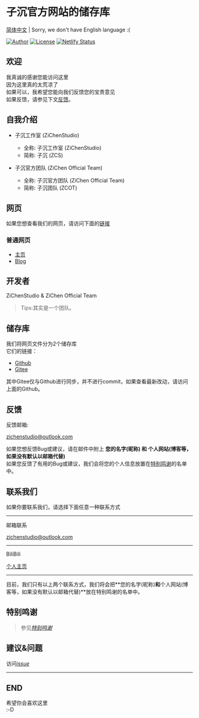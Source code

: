 # **子沉官方网站的储存库**
[简体中文](/README.md) | Sorry, we don't have English language :(

[![Author](https://img.shields.io/badge/Author-ZiChenStudio-39c5bb.svg?style=flat-square)](https://github.com/ZiChenStudio)
[![License](https://img.shields.io/github/license/ZiChenStudio/zichenstudioweb.svg?style=flat-square)](https://github.com/ZiChenStudio/zichenstudioweb/blob/master/LICENSE)
[![Netlify Status](https://api.netlify.com/api/v1/badges/c8b96c79-1e96-4899-b5cb-bacd2d108e8a/deploy-status)](https://app.netlify.com/)


## 欢迎
我真诚的感谢您能访问这里<br>因为这里真的太荒凉了<br>如果可以，我希望您能向我们反馈您的宝贵意见<br>如果反馈，请参见下文[反馈](#反馈)。

## 自我介绍

- 子沉工作室 (ZiChenStudio)
  - 全称: 子沉工作室 (ZiChenStudio)
  - 简称: 子沉 (ZCS)

- 子沉官方团队 (ZiChen Official Team)
  - 全称: 子沉官方团队 (ZiChen Official Team)
  - 简称: 子沉团队 (ZCOT)

## 网页
如果您想查看我们的网页，请访问下面的[链接](#普通网页)

### 普通网页

- [主页](https://zichenstudio.netlify.app/)
- [Blog](https://zichenstudio.netlify.app/blog/)

## 开发者
ZiChenStudio & ZiChen Official Team
> Tips:其实是一个团队。

## 储存库
我们将网页文件分为2个储存库<br>
它们的链接：
- [Github](https://github.com/ZiChenStudio/zichenstudioweb)
- [Gitee](https://gitee.com/zichenstudio/zichenstudioweb)

其中Gitee仅与Github进行同步，并不进行commit，如果查看最新改动，请访问上面的Github。
## 反馈
反馈邮箱:

<zichenstudio@outlook.com>

如果您想反馈Bug或建议，请在邮件中附上 **您的名字(昵称) 和 个人网站(博客等，如果没有默认以邮箱代替)** <br>
如果您反馈了有用的Bug或建议，我们会将您的个人信息放置在[特别鸣谢](#特别鸣谢)的名单中。

## 联系我们
如果你要联系我们，请选择下面任意一种联系方式

---
邮箱联系
<br>

<zichenstudio@outlook.com>

---
BiliBili<br>

[个人主页](https://space.bilibili.com/1740643474)

---
目前，我们只有以上两个联系方式，我们将会把**您的名字(昵称)**和**个人网站(博客等，如果没有默认以邮箱代替)**放在特别鸣谢的名单中。

## 特别鸣谢
> 参见[*特别鸣谢*](https://zichenstudio.netlify.app/html/thanks.html)

## 建议&问题
访问[*issue*](https://github.com/ZiChenStudio/zichenstudioweb/issues "Github Issues")

---

## END

希望你会喜欢这里<br>
:-D
